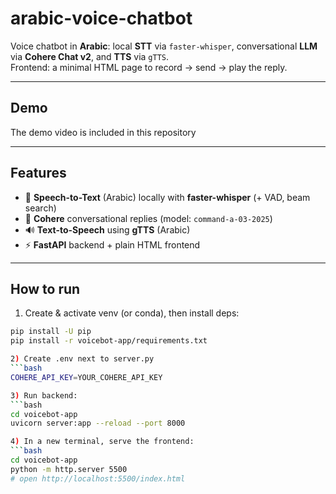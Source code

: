 # arabic-voice-chatbot
Voice chatbot in **Arabic**: local **STT** via `faster-whisper`, conversational **LLM** via **Cohere Chat v2**, and **TTS** via `gTTS`.  
Frontend: a minimal HTML page to record → send → play the reply.

---

## Demo
The demo video is included in this repository

---

## Features
- 🎤 **Speech-to-Text** (Arabic) locally with **faster-whisper** (+ VAD, beam search)
- 🤖 **Cohere** conversational replies (model: `command-a-03-2025`)
- 🔊 **Text-to-Speech** using **gTTS** (Arabic)
- ⚡ **FastAPI** backend + plain HTML frontend

---

## How to run

1) Create & activate venv (or conda), then install deps:
```bash
pip install -U pip
pip install -r voicebot-app/requirements.txt

2) Create .env next to server.py
```bash
COHERE_API_KEY=YOUR_COHERE_API_KEY

3) Run backend:
```bash
cd voicebot-app
uvicorn server:app --reload --port 8000

4) In a new terminal, serve the frontend:
```bash
cd voicebot-app
python -m http.server 5500
# open http://localhost:5500/index.html




